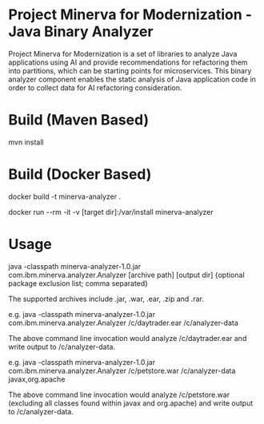 # Project Minerva for Modernization - Java Binary Analyzer
Project Minerva for Modernization is a set of libraries to analyze Java applications using AI and provide recommendations for refactoring them into partitions, which can be starting points for microservices. This binary analyzer component enables the static analysis of Java application code in order to collect data for AI refactoring consideration.

# Build (Maven Based)
mvn install

# Build (Docker Based)
docker build -t minerva-analyzer .

docker run --rm -it -v [target dir]:/var/install minerva-analyzer

# Usage

java -classpath minerva-analyzer-1.0.jar com.ibm.minerva.analyzer.Analyzer [archive path] [output dir] {optional package exclusion list; comma separated}

The supported archives include .jar, .war, .ear, .zip and .rar.

e.g. java -classpath minerva-analyzer-1.0.jar com.ibm.minerva.analyzer.Analyzer /c/daytrader.ear /c/analyzer-data

The above command line invocation would analyze /c/daytrader.ear and write output to /c/analyzer-data.

e.g. java -classpath minerva-analyzer-1.0.jar com.ibm.minerva.analyzer.Analyzer /c/petstore.war /c/analyzer-data javax,org.apache

The above command line invocation would analyze /c/petstore.war (excluding all classes found within javax and org.apache) and write output to /c/analyzer-data.
